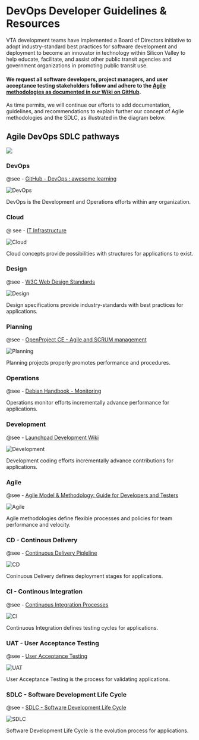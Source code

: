 # DevOps Developer Guidelines & Resources
VTA development teams have implemented a Board of Directors initiative to adopt industry-standard best practices for software development and deployment to become an innovator in technology within Silicon Valley to help educate, facilitate, and assist other public transit agencies and government organizations in promoting public transit use.

#### We request all software developers, project managers, and user acceptance testing stakeholders follow and adhere to the [Agile methodologies as documented in our Wiki on GitHub](https://github.com/vta/devops/wiki).

As time permits, we will continue our efforts to add documentation, guidelines, and recommendations to explain further our concept of Agile methodologies and the SDLC, as illustrated in the diagram below.

## Agile DevOps SDLC pathways

<a href="https://github.com/vta/devops/wiki" title="Agile DevOps SDLC Guidelines">
    <img src="images/DevOps_SDLC-Agile_v2.png" border="0" usemap="#DevOpsAgileSDLC" />
</a>

<map name="DevOpsAgileSDLC">
<area shape="circle" coords="383,78,52" alt="GitHub - DevOps : awesome learning" target="_blank" href="https://github.com/Lets-DevOps/awesome-learning" />
<area shape="circle" coords="552,199,52" alt="IT Infrastructure" target="_blank" href="https://en.wikipedia.org/wiki/IT_infrastructure" />
<area shape="circle" coords="216,198,52" alt="W3C Web Design Standards" target="_blank" href="https://www.w3.org/standards/webdesign/" />
<area shape="circle" coords="383,279,52" alt="OpenProject CE - Agile and SCRUM management" target="_blank" href="https://www.openproject.org/download-and-installation/" />
<area shape="circle" coords="552,357,52" alt="Debian Handbook - Monitoring" target="_blank" href="https://debian-handbook.info/browse/stable/sect.monitoring.html" />
<area shape="circle" coords="381,473,55" alt="Agile Model &amp; Methodology: Guide for Developers and Testers" target="_blank" href="https://www.guru99.com/agile-scrum-extreme-testing.html" />
<area shape="circle" coords="215,356,52" alt="Launchpad Development Wiki" target="_blank" href="https://dev.launchpad.net/" />
<area shape="circle" coords="552,584,66" alt="Continuous Delivery Pipleline" target="_blank" href="https://en.wikipedia.org/wiki/Continuous_delivery" />
<area shape="circle" coords="215,584,65" alt="Continuous Integration Processes" target="_blank" href="https://en.wikipedia.org/wiki/Continuous_integration" />
<area shape="circle" coords="384,704,52" alt="User Acceptance Testing " target="_blank" href="https://www.toolsqa.com/software-testing/user-acceptance-testing-uat/" />
<area shape="circle" coords="383,868,65" alt="SDLC - Software Development Life Cycle" target="_blank" href="https://www.softwaretestingmaterial.com/sdlc-software-development-life-cycle/" />
</map>


### DevOps
@see - [GitHub - DevOps : awesome learning](https://github.com/Lets-DevOps/awesome-learning)

![DevOps](images/DevOps.png)

DevOps is the Development and Operations efforts within any organization.

### Cloud
@ see - [IT Infrastructure](https://en.wikipedia.org/wiki/IT_infrastructure)

![Cloud](images/Cloud.png)

Cloud concepts provide possibilities with structures for applications to exist.

### Design
@see - [W3C Web Design Standards](https://www.w3.org/standards/webdesign/)

![Design](images/Design.png)

Design specifications provide industry-standards with best practices for applications.

### Planning
@see - [OpenProject CE - Agile and SCRUM management](https://www.openproject.org/download-and-installation/)

![Planning](images/Planning.png)

Planning projects properly promotes performance and procedures.

### Operations
@see - [Debian Handbook - Monitoring](https://debian-handbook.info/browse/stable/sect.monitoring.html)

Operations monitor efforts incrementally advance performance for applications.

### Development
@see - [Launchpad Development Wiki](https://dev.launchpad.net/)

![Development](images/Development.png)

Development coding efforts incrementally advance contributions for applications.

### Agile
@see - [Agile Model &amp; Methodology: Guide for Developers and Testers](https://www.guru99.com/agile-scrum-extreme-testing.html)

![Agile](images/Agile.png)

Agile methodologies define flexible processes and policies for team performance and velocity.

### CD - Continous Delivery
@see - [Continuous Delivery Pipleline](https://en.wikipedia.org/wiki/Continuous_delivery)

![CD](images/CD.png)

Coninuous Delivery defines deployment stages for applications.

### CI - Continous Integration
@see - [Continuous Integration Processes](https://en.wikipedia.org/wiki/Continuous_integration)

![CI](images/CI.png)

Continuous Integration defines testing cycles for applications.

### UAT - User Acceptance Testing
@see - [User Acceptance Testing](https://www.toolsqa.com/software-testing/user-acceptance-testing-uat/)

![UAT](images/UAT.png)

User Acceptance Testing is the process for validating applications.

### SDLC - Software Development Life Cycle
@see - [SDLC - Software Development Life Cycle](https://www.softwaretestingmaterial.com/sdlc-software-development-life-cycle/)

![SDLC](images/SDLC.png)

Software Development Life Cycle is the evolution process for applications.




